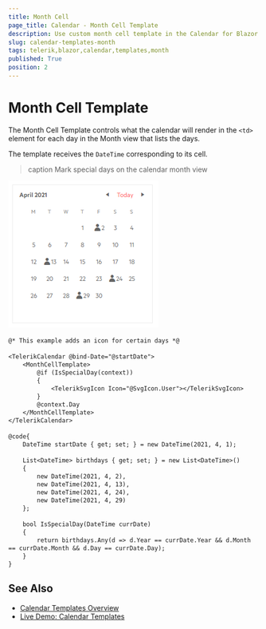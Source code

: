 ```yaml
---
title: Month Cell
page_title: Calendar - Month Cell Template
description: Use custom month cell template in the Calendar for Blazor.
slug: calendar-templates-month
tags: telerik,blazor,calendar,templates,month
published: True
position: 2
---
```


# Month Cell Template

The Month Cell Template controls what the calendar will render in the `<td>` element for each day in the Month view that lists the days.

The template receives the `DateTime` corresponding to its cell.

>caption Mark special days on the calendar month view

![calendar month cell template](images/calendar-month-template.png)

````RAZOR
@* This example adds an icon for certain days *@

<TelerikCalendar @bind-Date="@startDate">
    <MonthCellTemplate>
        @if (IsSpecialDay(context))
        {
            <TelerikSvgIcon Icon="@SvgIcon.User"></TelerikSvgIcon>
        }
        @context.Day
    </MonthCellTemplate>
</TelerikCalendar>

@code{
    DateTime startDate { get; set; } = new DateTime(2021, 4, 1);
    
    List<DateTime> birthdays { get; set; } = new List<DateTime>()
    {
        new DateTime(2021, 4, 2),
        new DateTime(2021, 4, 13),
        new DateTime(2021, 4, 24),
        new DateTime(2021, 4, 29)
    };

    bool IsSpecialDay(DateTime currDate)
    {
        return birthdays.Any(d => d.Year == currDate.Year && d.Month == currDate.Month && d.Day == currDate.Day);
    }
}
````


## See Also

 * [Calendar Templates Overview](slug:calendar-templates-overview)
 * [Live Demo: Calendar Templates](https://demos.telerik.com/blazor-ui/calendar/templates)
 

